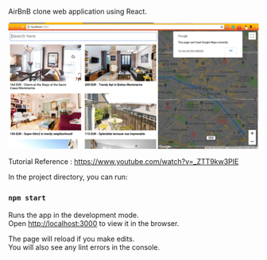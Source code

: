 AirBnB clone web application using React.

![](sample.gif)

Tutorial Reference : https://www.youtube.com/watch?v=_ZTT9kw3PIE


In the project directory, you can run:

### `npm start`

Runs the app in the development mode.<br>
Open [http://localhost:3000](http://localhost:3000) to view it in the browser.

The page will reload if you make edits.<br>
You will also see any lint errors in the console.

